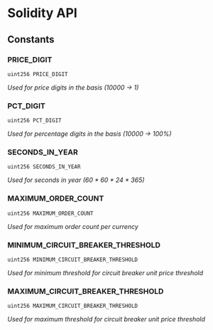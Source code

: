 # Solidity API

## Constants

### PRICE_DIGIT

```solidity
uint256 PRICE_DIGIT
```

_Used for price digits in the basis (10000 -> 1)_

### PCT_DIGIT

```solidity
uint256 PCT_DIGIT
```

_Used for percentage digits in the basis (10000 -> 100%)_

### SECONDS_IN_YEAR

```solidity
uint256 SECONDS_IN_YEAR
```

_Used for seconds in year (60 * 60 * 24 * 365)_

### MAXIMUM_ORDER_COUNT

```solidity
uint256 MAXIMUM_ORDER_COUNT
```

_Used for maximum order count per currency_

### MINIMUM_CIRCUIT_BREAKER_THRESHOLD

```solidity
uint256 MINIMUM_CIRCUIT_BREAKER_THRESHOLD
```

_Used for minimum threshold for circuit breaker unit price threshold_

### MAXIMUM_CIRCUIT_BREAKER_THRESHOLD

```solidity
uint256 MAXIMUM_CIRCUIT_BREAKER_THRESHOLD
```

_Used for maximum threshold for circuit breaker unit price threshold_

